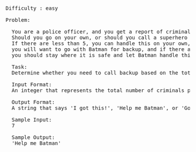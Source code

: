<pre>
Difficulty : easy

Problem:

  You are a police officer, and you get a report of criminal activity! 
  Should you go on your own, or should you call a superhero to help you fight the crime? 
  If there are less than 5, you can handle this on your own, if there are 5-10, 
  you will want to go with Batman for backup, and if there are more than 10, 
  you should stay where it is safe and let Batman handle this on his own!

  Task: 
  Determine whether you need to call backup based on the total number of criminals being reported.

  Input Format: 
  An integer that represents the total number of criminals present at the scene.

  Output Format: 
  A string that says 'I got this!', 'Help me Batman', or 'Good Luck out there!' depending on the scenario.

  Sample Input: 
  7

  Sample Output: 
  'Help me Batman'

</pre>
